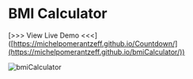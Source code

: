 # BMI Calculator


[>>> View Live Demo <<<] ([https://michelpomerantzeff.github.io/Countdown/](https://michelpomerantzeff.github.io/bmiCalculator/))


![bmiCalculator](https://user-images.githubusercontent.com/96065240/175546172-03b1eca6-f322-4868-a27a-f2d91cbb4c31.png)
